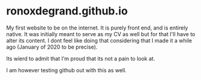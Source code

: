 # ronoxdegrand.github.io

My first website to be on the internet. It is purely front end, and is entirely native. It was initially meant to serve as my CV as well but for that I'll have to alter its content. I dont feel like doing that considering that I made it a while ago (January of 2020 to be precise).

Its wierd to admit that I'm proud that its not a pain to look at.

I am however testing github out with this as well.